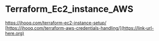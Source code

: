 # Terraform_Ec2_instance_AWS
https://jhooq.com/terraform-ec2-instance-setup/
[https://jhooq.com/terraform-aws-credentials-handling/](https://link-url-here.org)
